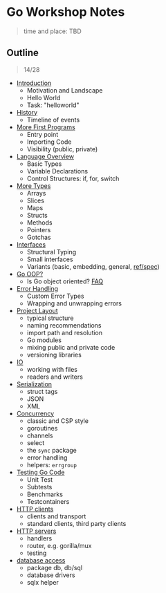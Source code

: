 # Go Workshop Notes

> time and place: TBD

## Outline

> 14/28

* [Introduction](Intro.md)
    * Motivation and Landscape
    * Hello World
    * Task: "helloworld"
* [History](History.md)
    * Timeline of events
* [More First Programs](MoreFirstPrograms.md)
    * Entry point
    * Importing Code
    * Visibility (public, private)
* [Language Overview](Language.md)
    * Basic Types
    * Variable Declarations
    * Control Structures: if, for, switch
* [More Types](MoreTypes.md)
    * Arrays
    * Slices
    * Maps
    * Structs
    * Methods
    * Pointers
    * Gotchas
* [Interfaces](Interfaces.md)
    * Structural Typing
    * Small interfaces
    * Variants (basic, embedding, general, [ref/spec](https://go.dev/ref/spec#Interface_types))
* [Go OOP?](OO.md)
    * Is Go object oriented? [FAQ](https://go.dev/doc/faq#Is_Go_an_object-oriented_language)
* [Error Handling](Errors.md)
    * Custom Error Types
    * Wrapping and unwrapping errors
* [Project Layout](Projects.md)
    * typical structure
    * naming recommendations
    * import path and resolution
    * Go modules
    * mixing public and private code
    * versioning libraries
* [IO](IO.md)
    * working with files
    * readers and writers
* [Serialization](Serialization.md)
    * struct tags
    * JSON
    * XML
* [Concurrency](Concurrency.md)
    * classic and CSP style
    * goroutines
    * channels
    * select
    * the `sync` package
    * error handling
    * helpers: `errgroup`
* [Testing Go Code](Testing.md)
    * Unit Test
    * Subtests
    * Benchmarks
    * Testcontainers
* [HTTP clients](HTTP.md)
    * clients and transport
    * standard clients, third party clients
* [HTTP servers](Servers.md)
    * handlers
    * router, e.g. gorilla/mux
    * testing
* [database access](Databases.md)
    * package db, db/sql
    * database drivers
    * sqlx helper
